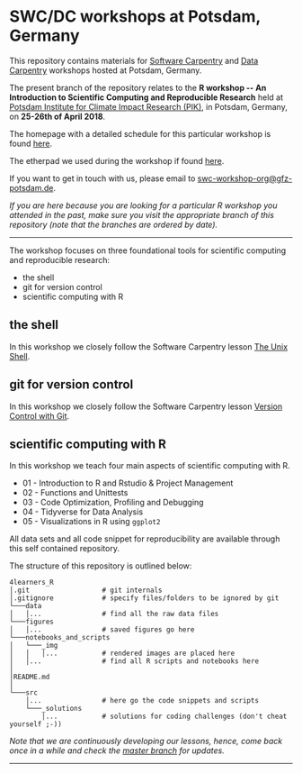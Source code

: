 # SWC/DC workshops at Potsdam, Germany

This repository contains materials for [Software Carpentry](https://software-carpentry.org/) and [Data Carpentry](http://www.datacarpentry.org/) workshops hosted at Potsdam, Germany.

The present branch of the repository relates to the **R workshop -- An Introduction to Scientific Computing and Reproducible Research** held at [Potsdam Institute for Climate Impact Research (PIK)](https://www.pik-potsdam.de/), in Potsdam, Germany, on **25-26th of April 2018**.

The homepage with a detailed schedule for this particular workshop is found [here](https://swc-bb.github.io/2018-04-25-Potsdam-Berlin/).

The etherpad we used during the workshop if found [here](http://pad.software-carpentry.org/2018-04-25-Potsdam-Berlin).


If you want to get in touch with us, please email to swc-workshop-org@gfz-potsdam.de.

_If you are here because you are looking for a particular R workshop you attended in the past, make sure you visit the appropriate branch of this repository (note that the branches are ordered by date)._


***

The workshop focuses on three foundational tools for scientific computing and reproducible research:
* the shell
* git for version control
* scientific computing with R


## the shell

In this workshop we closely follow the Software Carpentry lesson [The Unix Shell](https://swcarpentry.github.io/shell-novice/).

## git for version control

In this workshop we closely follow the Software Carpentry lesson [Version Control with Git](https://swcarpentry.github.io/git-novice/).


## scientific computing with R

In this workshop we teach four main aspects of scientific computing with R.

* 01 - Introduction to R and Rstudio & Project Management
* 02 - Functions and Unittests
* 03 - Code Optimization, Profiling and Debugging
* 04 - Tidyverse for Data Analysis   
* 05 - Visualizations in R using `ggplot2`

All data sets and all code snippet for reproducibility are available through this self contained repository.

The structure of this repository is outlined below:

    4learners_R
    │.git                  # git internals
    │.gitignore            # specify files/folders to be ignored by git
    └───data
    │   │...               # find all the raw data files
    └───figures
    │   │...               # saved figures go here
    └───notebooks_and_scripts
    │   └───_img
    │   │   │...           # rendered images are placed here
    │   │...               # find all R scripts and notebooks here
    │
    │README.md
    │
    └───src
        │...               # here go the code snippets and scripts
        └───_solutions
            │...           # solutions for coding challenges (don't cheat yourself ;-))


_Note that we are continuously developing our lessons, hence, come back once in a while and check the [master branch](https://github.com/swc-bb/4learners_R) for updates._


 ***
